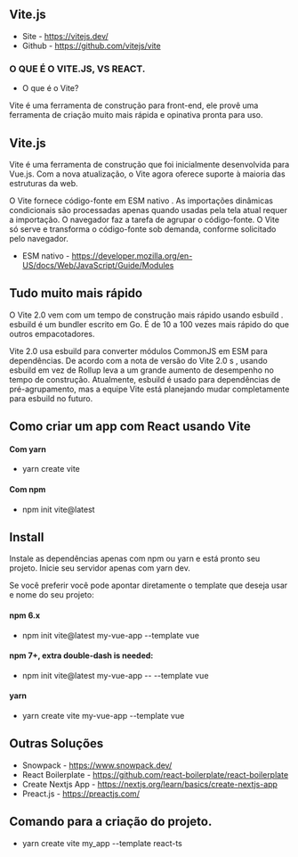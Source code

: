 ## Vite.js
- Site - https://vitejs.dev/
- Github - https://github.com/vitejs/vite


### O QUE É O VITE.JS, VS REACT.
- O que é o Vite?

Vite é uma ferramenta de construção para front-end, ele provê uma 
ferramenta de criação muito mais rápida e opinativa pronta para uso.

## Vite.js

Vite é uma ferramenta de construção que foi inicialmente desenvolvida para Vue.js. Com a nova atualização, o Vite agora oferece suporte à maioria das estruturas da web.

O Vite fornece código-fonte em ESM nativo . As importações dinâmicas condicionais são processadas apenas quando usadas pela tela atual requer a importação. O navegador faz a tarefa de agrupar o código-fonte. O Vite só serve e transforma o código-fonte sob demanda, conforme solicitado pelo navegador.

- ESM nativo - https://developer.mozilla.org/en-US/docs/Web/JavaScript/Guide/Modules

## Tudo muito mais rápido

O Vite 2.0 vem com um tempo de construção mais rápido usando esbuild . esbuild é um bundler escrito em Go. É de 10 a 100 vezes mais rápido do que outros empacotadores.

Vite 2.0 usa esbuild para converter módulos CommonJS em ESM para dependências. De acordo com a nota de versão do Vite 2.0 s , usando esbuild em vez de Rollup leva a um grande aumento de desempenho no tempo de construção. Atualmente, esbuild é usado para dependências de pré-agrupamento, mas a equipe Vite está planejando mudar completamente para esbuild no futuro.



## Como criar um app com React usando Vite

#### Com yarn
- yarn create vite

#### Com npm
- npm init vite@latest

## Install

Instale as dependências apenas com npm ou yarn e está pronto seu projeto. Inicie seu servidor apenas com yarn dev.

Se você preferir você pode apontar diretamente o template que deseja usar e nome do seu projeto:


#### npm 6.x
- npm init vite@latest my-vue-app --template vue

#### npm 7+, extra double-dash is needed:
- npm init vite@latest my-vue-app -- --template vue

#### yarn
- yarn create vite my-vue-app --template vue


## Outras Soluções
- Snowpack - https://www.snowpack.dev/
- React Boilerplate - https://github.com/react-boilerplate/react-boilerplate
- Create Nextjs App - https://nextjs.org/learn/basics/create-nextjs-app
- Preact.js - https://preactjs.com/
 
 ## Comando para a criação do projeto.
 - yarn create vite my_app --template react-ts
